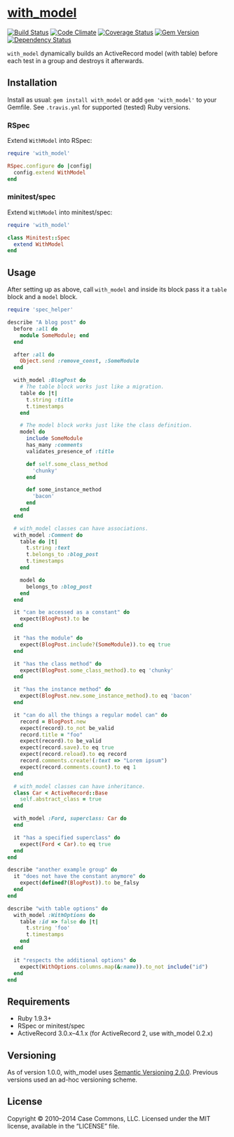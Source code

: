 # [with_model](https://github.com/Casecommons/with_model)

[![Build Status](https://secure.travis-ci.org/Casecommons/with_model.svg?branch=master)](https://travis-ci.org/Casecommons/with_model)
[![Code Climate](https://img.shields.io/codeclimate/github/Casecommons/with_model.svg)](https://codeclimate.com/github/Casecommons/with_model)
[![Coverage Status](https://img.shields.io/coveralls/Casecommons/with_model/master.svg)](https://coveralls.io/r/Casecommons/with_model)
[![Gem Version](https://badge.fury.io/rb/with_model.svg)](https://rubygems.org/gems/with_model)
[![Dependency Status](https://gemnasium.com/Casecommons/with_model.svg)](https://gemnasium.com/Casecommons/with_model)

`with_model` dynamically builds an ActiveRecord model (with table) before each test in a group and destroys it afterwards.

## Installation

Install as usual: `gem install with_model` or add `gem 'with_model'` to your Gemfile. See `.travis.yml` for supported (tested) Ruby versions.

### RSpec

Extend `WithModel` into RSpec:

```ruby
require 'with_model'

RSpec.configure do |config|
  config.extend WithModel
end
```

### minitest/spec

Extend `WithModel` into minitest/spec:

```ruby
require 'with_model'

class Minitest::Spec
  extend WithModel
end
```

## Usage

After setting up as above, call `with_model` and inside its block pass it a `table` block and a `model` block.

```ruby
require 'spec_helper'

describe "A blog post" do
  before :all do
    module SomeModule; end
  end

  after :all do
    Object.send :remove_const, :SomeModule
  end

  with_model :BlogPost do
    # The table block works just like a migration.
    table do |t|
      t.string :title
      t.timestamps
    end

    # The model block works just like the class definition.
    model do
      include SomeModule
      has_many :comments
      validates_presence_of :title

      def self.some_class_method
        'chunky'
      end

      def some_instance_method
        'bacon'
      end
    end
  end

  # with_model classes can have associations.
  with_model :Comment do
    table do |t|
      t.string :text
      t.belongs_to :blog_post
      t.timestamps
    end

    model do
      belongs_to :blog_post
    end
  end

  it "can be accessed as a constant" do
    expect(BlogPost).to be
  end

  it "has the module" do
    expect(BlogPost.include?(SomeModule)).to eq true
  end

  it "has the class method" do
    expect(BlogPost.some_class_method).to eq 'chunky'
  end

  it "has the instance method" do
    expect(BlogPost.new.some_instance_method).to eq 'bacon'
  end

  it "can do all the things a regular model can" do
    record = BlogPost.new
    expect(record).to_not be_valid
    record.title = "foo"
    expect(record).to be_valid
    expect(record.save).to eq true
    expect(record.reload).to eq record
    record.comments.create!(:text => "Lorem ipsum")
    expect(record.comments.count).to eq 1
  end

  # with_model classes can have inheritance.
  class Car < ActiveRecord::Base
    self.abstract_class = true
  end

  with_model :Ford, superclass: Car do
  end

  it "has a specified superclass" do
    expect(Ford < Car).to eq true
  end
end

describe "another example group" do
  it "does not have the constant anymore" do
    expect(defined?(BlogPost)).to be_falsy
  end
end

describe "with table options" do
  with_model :WithOptions do
    table :id => false do |t|
      t.string 'foo'
      t.timestamps
    end
  end

  it "respects the additional options" do
    expect(WithOptions.columns.map(&:name)).to_not include("id")
  end
end
```

## Requirements

- Ruby 1.9.3+
- RSpec or minitest/spec
- ActiveRecord 3.0.x–4.1.x (for ActiveRecord 2, use with_model 0.2.x)

## Versioning

As of version 1.0.0, with_model uses [Semantic Versioning 2.0.0](http://semver.org/spec/v2.0.0.html). Previous versions used an ad-hoc versioning scheme. 

## License

Copyright © 2010–2014 Case Commons, LLC.
Licensed under the MIT license, available in the “LICENSE” file.
